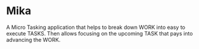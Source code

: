 # Mika
A Micro Tasking application that helps to break down WORK into easy to execute TASKS. Then allows focusing on the upcoming TASK that pays into advancing the WORK.
